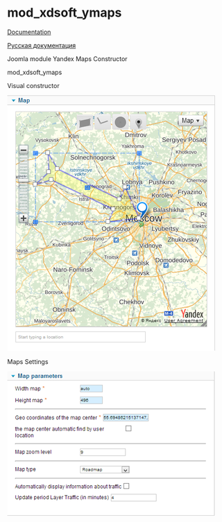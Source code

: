 mod_xdsoft_ymaps
==============
[Documentation][doc]

[Русская документация][rudoc]

Joomla module Yandex Maps Constructor

mod_xdsoft_ymaps

Visual constructor

![ScreenShot](https://raw.githubusercontent.com/xdan/mod_xdsoft_ymaps/master/screen/1.png)

Maps Settings

![ScreenShot](https://raw.githubusercontent.com/xdan/mod_xdsoft_ymaps/master/screen/2.png)

[doc]: http://xdsoft.net/joomla/mod_xdsoft_ymaps/
[rudoc]: http://xdan.ru/joomla-module-constructor-yandex-kart.html
